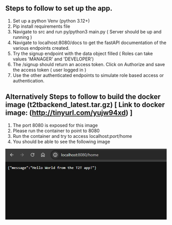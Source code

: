 ## Steps to follow to set up the app.
1. Set up a python Venv (python 3.12+)
2. Pip install requirements file
3. Navigate to src and run py/python3 main.py ( Server should be up and running )
4. Navigate to localhost:8080/docs to get the fastAPI documentation of the various endpoints created.
5. Try the signup endpoint with the data object filled ( Roles can take values 'MANAGER' and 'DEVELOPER')
6. The /signup should return an access token. Click on Authorize and save the access token ( user logged in )
7. Use the other authenticated endpoints to simulate role based access or authentication.

## Alternatively Steps to follow to build the docker image (t2tbackend_latest.tar.gz) [ Link to docker image: (http://tinyurl.com/yujw94xd) ]
1. The port 8080 is exposed for this image
2. Please run the container to point to 8080
3. Run the container and try to access localhost:*_port_*/home
4. You should be able to see the following image

![Alt text](image.png)
